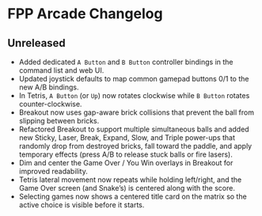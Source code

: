 # FPP Arcade Changelog

## Unreleased
- Added dedicated `A Button` and `B Button` controller bindings in the command list and web UI.
- Updated joystick defaults to map common gamepad buttons 0/1 to the new A/B bindings.
- In Tetris, `A Button` (or `Up`) now rotates clockwise while `B Button` rotates counter-clockwise.
- Breakout now uses gap-aware brick collisions that prevent the ball from slipping between bricks.
- Refactored Breakout to support multiple simultaneous balls and added new Sticky, Laser, Break, Expand, Slow, and Triple power-ups that randomly drop from destroyed bricks, fall toward the paddle, and apply temporary effects (press A/B to release stuck balls or fire lasers).
- Dim and center the Game Over / You Win overlays in Breakout for improved readability.
- Tetris lateral movement now repeats while holding left/right, and the Game Over screen (and Snake’s) is centered along with the score.
- Selecting games now shows a centered title card on the matrix so the active choice is visible before it starts.

